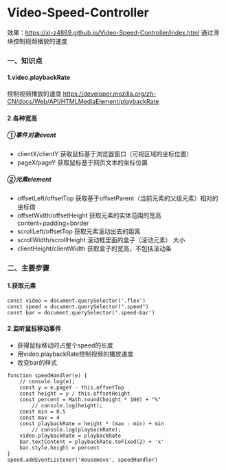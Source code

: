 # Video-Speed-Controller
效果：https://xl-z4869.github.io/Video-Speed-Controller/index.html
通过滑块控制视频播放的速度
### 一、知识点
#### 1.video.playbackRate
控制视频播放的速度
https://developer.mozilla.org/zh-CN/docs/Web/API/HTMLMediaElement/playbackRate
#### 2.各种宽高
##### ①事件对象event
* clientX/clientY  获取鼠标基于浏览器窗口（可视区域的坐标位置）
* pageX/pageY 获取鼠标基于网页文本的坐标位置

##### ②元素element
* offsetLeft/offsetTop  获取基于offsetParent（当前元素的父级元素）相对的坐标值
* offsetWidth/offsetHeight 获取元素的实体范围的宽高 content+padding+border
* scrollLeft/offsetTop  获取元素滚动出去的距离
* scrollWidth/scrollHeight 滚动框里面的盒子（滚动元素） 大小 
* clientHeight/clientWidth 获取盒子的宽高，不包括滚动条


### 二、主要步骤
#### 1.获取元素
```
const video = document.querySelector('.flex')
const speed = document.querySelector(".speed")
const bar = document.querySelector('.speed-bar')
```
#### 2.监听鼠标移动事件
* 获得鼠标移动时占整个speed的长度
* 用video.playbackRate控制视频的播放速度
* 改变bar的样式
```
function speedHandler(e) {
    // console.log(e);
    const y = e.pageY - this.offsetTop
    const height = y / this.offsetHeight
    const percent = Math.round(height * 100) + "%"
        // console.log(height);
    const min = 0.5
    const max = 4
    const playbackRate = height * (max - min) + min
        // console.log(playbackRate);
    video.playbackRate = playbackRate
    bar.textContent = playbackRate.toFixed(2) + 'x'
    bar.style.height = percent
}
speed.addEventListener('mousemove', speedHandler)
```
